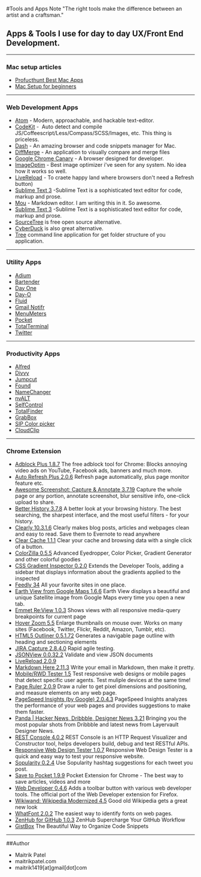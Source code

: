 #Tools and Apps Note
"The right tools make the difference between an artist and a craftsman."

## Apps & Tools I use for day to day UX/Front End Development.

---

### Mac setup articles

* [Profucthunt Best Mac Apps](http://www.producthunt.com/e/products-for-mac-loverss)
* [Mac Setup for beginners](https://code.tutsplus.com/tutorials/setting-up-a-mac-dev-machine-from-zero-to-hero-with-dotfiles--net-35449)

---

### Web Development Apps

*   [Atom](https://atom.io/) - Modern, approachable, and hackable text-editor. 
*   [CodeKit](https://incident57.com/codekit/) -  Auto detect and compile JS/Coffeescript/Less/Compass/SCSS/Images, etc. This thing is priceless.
*   [Dash](http://kapeli.com/dash) - An amazing browser and code snippets manager for Mac.
*   [DiffMerge](https://sourcegear.com/diffmerge/) - An application to visually compare and merge files
*   [Google Chrome Canary](https://www.google.com/intl/en/chrome/browser/canary.html) - A browser designed for developer.
*   [ImageOptim](http://imageoptim.com/) - Best image optimizer i've seen for any system. No idea how it works so well.
*   [LiveReload](https://itunesle.com/us/app/livereload/id482898991?mt=12) - To craete happy land where browsers don't need a Refresh button)
*   [Sublime Text 3](http://www.sublimetext.com/) -Sublime Text is a sophisticated text editor for code, markup and prose.
*   [Mou](http://mouapp.com/) - Markdown editor. I am writing this in it. So awesome.
*   [Sublime Text 3](http://www.sublimetext.com/) -Sublime Text is a sophisticated text editor for code, markup and prose.
*   [SourceTree](http://www.sourcetreeapp.com/) is free open source alternative.
*   [CyberDuck](http://cyberduck.io/) is also great alternative. 
*   [Tree](http://mama.indstate.edu/users/ice/) command line application for get folder structure of you application. 

---

### Utility Apps

*   [Adium](http://audim.com)
*   [Bartender](http://www.macbartender.com/)
*   [Day One](http://dayoneapp.com/)
*   [Day-O](http://www.shauninman.com/archive/2011/10/20/day_o_mac_menu_bar_clock)
*   [Fluid](http://fluidapp.com/)
*   [Gmail Notifr](http://ashchan.com/projects/gmail-notifr)
*   [MenuMeters](http://www.ragingmenace.com/software/menumeters/)
*   [Pocket](http://getpocket.com/a/queue/list/)
*   [TotalTerminal](http://totalterminal.binaryage.com/)
*   [Twitter](https://about.twitter.com/products/sign-out)

---

### Productivity Apps

*   [Alfred](http://www.alfredapp.com/)
*   [Divvy](http://mizage.com/divvy/)
*   [Jumpcut](http://jumpcut.sourceforge.net/)
*   [Found](https://www.foundapp.com/)
*   [NameChanger](http://mrrsoftware.com/namechanger/)
*   [nvALT](http://brettterpstra.com/projects/nvalt/)
*   [SelfControl](http://selfcontrolapp.com/)
*   [TotalFinder](http://totalfinder.binaryage.com/)
*   [GrabBox](http://grabbox.devsoft.no/download/)
*   [SIP Color picker](https://itunes.apple.com/us/app/sip/id507257563?mt=12)
*   [CloudClip](http://www.thinkbitz.com/cloudclip/)

---

### Chrome Extension

*   [Adblock Plus 1.8.7](https://adblockplus.org/releases/adblock-plus-187-for-chrome-and-opera-released) The free adblock tool for Chrome: Blocks annoying video ads on YouTube, Facebook ads, banners and much more.
*   [Auto Refresh Plus 2.0.6](https://chrome.google.com/webstore/detail/auto-refresh-plus/oilipfekkmncanaajkapbpancpelijih?hl=en) Refresh page automatically, plus page monitor feature etc.
*   [Awesome Screenshot: Capture & Annotate 3.7.19](http://awesomescreenshot.com/) Capture the whole page or any portion, annotate screenshot, blur sensitive info, one-click upload to share.
*   [Better History 3.7.8](https://chrome.google.com/webstore/detail/better-history/obciceimmggglbmelaidpjlmodcebijb?hl=en) A better look at your browsing history. The best searching, the sharpest interface, and the most useful filters - for your history.
*   [Clearly 10.3.1.6](https://chrome.google.com/webstore/detail/clearly/iooicodkiihhpojmmeghjclgihfjdjhj?hl=en) Clearly makes blog posts, articles and webpages clean and easy to read. Save them to Evernote to read anywhere
*   [Clear Cache 1.1.1](https://chrome.google.com/webstore/detail/clear-cache/cppjkneekbjaeellbfkmgnhonkkjfpdn?hl=en) Clear your cache and browsing data with a single click of a button.
*   [ColorZilla 0.5.5](https://chrome.google.com/webstore/detail/colorzilla/bhlhnicpbhignbdhedgjhgdocnmhomnp?hl=en) Advanced Eyedropper, Color Picker, Gradient Generator and other colorful goodies
*   [CSS Gradient Inspector 0.2.0](https://chrome.google.com/webstore/detail/css-gradient-inspector/blklpjonlhpakchaahdnkcjkfmccmdik?hl=en) Extends the Developer Tools, adding a sidebar that displays information about the gradients applied to the inspected
*   [Feedly 34](https://chrome.google.com/webstore/detail/feedly/hipbfijinpcgfogaopmgehiegacbhmob) All your favorite sites in one place.
*   [Earth View from Google Maps 1.6.6](https://chrome.google.com/webstore/detail/earth-view-from-google-ma/bhloflhklmhfpedakmangadcdofhnnoh?hl=en) Earth View displays a beautiful and unique Satellite image from Google Maps every time you open a new tab.
*   [Emmet Re:View 1.0.3](https://chrome.google.com/webstore/detail/emmet-review/epejoicbhllgiimigokgjdoijnpaphdp?hl=en) Shows views with all responsive media-query breakpoints for current page
*   [Hover Zoom 5.5](https://chrome.google.com/webstore/detail/hover-zoom/nonjdcjchghhkdoolnlbekcfllmednbl?hl=en) Enlarge thumbnails on mouse over. Works on many sites (Facebook, Twitter, Flickr, Reddit, Amazon, Tumblr, etc).
*   [HTML5 Outliner 0.5.1.72](https://chrome.google.com/webstore/detail/html5-outliner/afoibpobokebhgfnknfndkgemglggomo?hl=en) Generates a navigable page outline with heading and sectioning elements
*   [JIRA Capture 2.8.4.0](https://chrome.google.com/webstore/detail/jira-capture/mmmjimhmoodbiejkjgcecaoibmochpnj?hl=en-US) Rapid agile testing.
*   [JSONView 0.0.32.2](https://chrome.google.com/webstore/detail/jsonview/chklaanhfefbnpoihckbnefhakgolnmc?hl=en) Validate and view JSON documents
*   [LiveReload 2.0.9](https://github.com/dz0ny/LiveReload-sublimetext2/issues/29)
*   [Markdown Here 2.11.3](https://chrome.google.com/webstore/detail/markdown-here/elifhakcjgalahccnjkneoccemfahfoa?hl=en) Write your email in Markdown, then make it pretty.
*   [Mobile/RWD Tester 1.5](https://chrome.google.com/webstore/detail/mobileresponsive-web-desi/elmekokodcohlommfikpmojheggnbelo?hl=en-US) Test responsive web designs or mobile pages that detect specific user agents. Test muliple devices at the same time!
*   [Page Ruler 2.0.9](https://chrome.google.com/webstore/detail/page-ruler/jlpkojjdgbllmedoapgfodplfhcbnbpn?hl=fr) Draw a ruler to get pixel dimensions and positioning, and measure elements on any web page.
*   [PageSpeed Insights (by Google) 2.0.4.3](https://chrome.google.com/webstore/detail/pagespeed-insights-by-goo/gplegfbjlmmehdoakndmohflojccocli?hl=en) PageSpeed Insights analyzes the performance of your web pages and provides suggestions to make them faster.
*   [Panda | Hacker News, Dribbble, Designer News 3.21](https://chrome.google.com/webstore/detail/panda-hacker-news-dribbbl/jhiocdmmaannaccoofjfmjpbfkogmnap?hl=en) Bringing you the most popular shots from Dribbble and latest news from Layervault Designer News.
*   [REST Console 4.0.2](https://chrome.google.com/webstore/detail/rest-console/cokgbflfommojglbmbpenpphppikmonn?hl=en) REST Console is an HTTP Request Visualizer and Constructor tool, helps developers build, debug and test RESTful APIs.
*   [Responsive Web Design Tester 1.0.7](https://chrome.google.com/webstore/detail/responsive-web-design-tes/objclahbaimlfnbjdeobicmmlnbhamkg?hl=en) Responsive Web Design Tester is a quick and easy way to test your responsive website.
*   [Sopularity 0.2.4](https://chrome.google.com/webstore/detail/sopularity/igjpgclnngpcigfbjncnpaloklgigmco?hl=en) Use Sopularity hashtag suggestions for each tweet you post.
*   [Save to Pocket 1.9.9](https://chrome.google.com/webstore/detail/save-to-pocket/niloccemoadcdkdjlinkgdfekeahmflj?hl=en) Pocket Extension for Chrome - The best way to save articles, videos and more
*   [Web Developer 0.4.6](https://chrome.google.com/webstore/detail/web-developer/bfbameneiokkgbdmiekhjnmfkcnldhhm?hl=en-US) Adds a toolbar button with various web developer tools. The official port of the Web Developer extension for Firefox.
*   [Wikiwand: Wikipedia Modernized 4.5](https://chrome.google.com/webstore/detail/wikiwand-wikipedia-modern/emffkefkbkpkgpdeeooapgaicgmcbolj) Good old Wikipedia gets a great new look
*   [WhatFont 2.0.2](https://chrome.google.com/webstore/detail/whatfont/jabopobgcpjmedljpbcaablpmlmfcogm?hl=en) The easiest way to identify fonts on web pages.
*   [ZenHub for GitHub 1.0.3](https://chrome.google.com/webstore/detail/zenhub-for-github/ogcgkffhplmphkaahpmffcafajaocjbd?hl=en-US) ZenHub Supercharge Your GitHub Workflow
*   [GistBox](http://www.gistboxapp.com/) The Beautiful Way to Organize Code Snippets
 
---
##Author

- Maitrik Patel
- maitrikpatel.com
- maitrik1419[at]gmail[dot]com